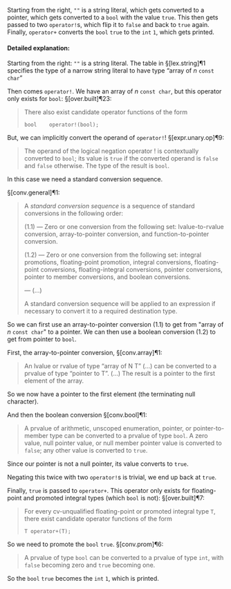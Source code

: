 Starting from the right, `""` is a string literal, which gets converted to a pointer, which gets converted to a `bool` with the value `true`. This then gets passed to two `operator!`s, which flip it to `false` and back to `true` again. Finally, `operator+` converts the `bool` `true` to the `int`  `1`, which gets printed.

#### Detailed explanation:

Starting from the right:
`""` is a string literal. The table in §[lex.string]¶1 specifies the type of a narrow string literal to have type “array of _n_ `const char`”

Then comes `operator!`. We have an array of _n_ `const char`, but  this operator only exists for `bool`: §[over.built]¶23:
> There also exist candidate operator functions of the form
>
> ```
> bool    operator!(bool);
> ```

But, we can implicitly convert the operand of `operator!`! §[expr.unary.op]¶9: 
> The operand of the logical negation operator ! is contextually converted to `bool`; its value is `true` if the converted operand is `false` and `false` otherwise. The type of the result is `bool`.

In this case we need a standard conversion sequence. 

§[conv.general]¶1:
> A _standard conversion sequence_ is a sequence of standard conversions in the following order:
>
> (1.1) — Zero or one conversion from the following set: lvalue-to-rvalue conversion, array-to-pointer conversion, and function-to-pointer conversion.
>
> (1.2) — Zero or one conversion from the following set: integral promotions, floating-point promotion, integral conversions, floating-point conversions, floating-integral conversions, pointer conversions, pointer to member conversions, and boolean conversions.
>
> — (...)
>
> A standard conversion sequence will be applied to an expression if necessary to convert it to a required destination type.

So we can first use an array-to-pointer conversion (1.1) to get from "array of _n_ `const char`" to a pointer. We can then use a boolean conversion (1.2) to get from pointer to `bool`.

First, the array-to-pointer conversion, §[conv.array]¶1:
> An lvalue or rvalue of type “array of N T” (...) can be converted to a prvalue of type “pointer to T”. (...) The result is a pointer to the first element of the array.

So we now have a pointer to the first element (the terminating null character).

And then the boolean conversion §[conv.bool]¶1:
> A prvalue of arithmetic, unscoped enumeration, pointer, or pointer-to-member type can be converted to a prvalue of type `bool`. A zero value, null pointer value, or null member pointer value is converted to `false`; any other value is converted to `true`.

Since our pointer is not a null pointer, its value converts to `true`.

Negating this twice with two `operator!`s is trivial, we end up back at `true`.

Finally, `true` is passed to `operator+`. This operator only exists for floating-point and promoted integral types (which `bool` is not): §[over.built]¶7:
> For every cv-unqualified floating-point or promoted integral type `T`, there exist candidate operator functions of the form
>
> ```
> T operator+(T);
> ```

So we need to promote the `bool` `true`. §[conv.prom]¶6:
> A prvalue of type `bool` can be converted to a prvalue of type `int`, with `false` becoming zero and `true` becoming one. 

So the `bool` `true` becomes the `int` `1`, which is printed.
